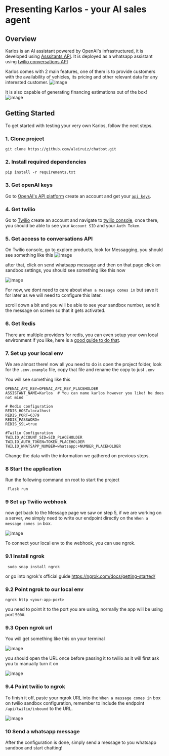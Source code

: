 # Presenting Karlos - your AI sales agent

## Overview

Karlos is an AI assistant powered by OpenAI's infrastructured, it is developed using [Asssitants API](https://platform.openai.com/docs/assistants/overview).
It is deployed as a whatsapp assistant using [twilio conversations API](https://www.twilio.com/docs/conversations/api) 

Karlos comes with 2 main features, one of them is to provide customers with the availability of vehicles, its pricing and other relevant data for any interested customer.
![image](https://github.com/user-attachments/assets/0b54cd08-5754-4e6a-bd6d-a54e803843ba)

It is also capable of generating financing estimations out of the box!
![image](https://github.com/user-attachments/assets/ae1f356a-411f-4ee4-8298-3ed1fd4ca372)


## Getting Started

To get started with testing your very own Karlos, follow the next steps.

### 1. Clone project
```
git clone https://github.com/aleiruiz/chatbot.git
```

### 2. Install required dependencies
```
pip install -r requirements.txt
```

### 3. Get openAI keys
Go to [OpenAI's API platform](https://openai.com/es-ES/api/) create an account and get your [`api keys`](https://help.openai.com/en/articles/4936850-where-do-i-find-my-openai-api-key).

### 4. Get twilio
Go to [Twilio](https://www.twilio.com/) create an account and navigate to [twilio console](https://console.twilio.com/), once there, you should be able to see your `Account SID` and your `Auth Token`.

### 5. Get access to conversations API
On Twilio console, go to explore products, look for Messagging, you should see something like this
![image](https://github.com/user-attachments/assets/01c4bbfd-c39c-41d9-8d79-587926166053)

after that, click on send whatsapp message and then on that page click on sandbox settings, you should see something like this now 

![image](https://github.com/user-attachments/assets/74180e6f-d0c1-4c04-bcbf-3bea5bef675e)

For now, we dont need to care about `When a message comes in` but save it for later as we will need to configure this later.

scroll down a bit and you will be able to see your sandbox number, send it the message on screen so that it gets activated.


### 6. Get Redis
There are multiple providers for redis, you can even setup your own local environment if you like, here is a [good guide to do that](https://medium.com/@ishara11rathnayake/setup-a-redis-in-a-local-machine-redis-clustering-120289f71df5).

### 7. Set up your local env
We are almost there! now all you need to do is open the project folder, look for the `.env.example` file, copy that file and rename the copy to just `.env`

You will see something like this

```
OPENAI_API_KEY=OPENAI_API_KEY_PLACEHOLDER
ASSISTANT_NAME=Karlos  # You can name karlos however you like! he does not mind

# Redis configuration
REDIS_HOST=localhost
REDIS_PORT=6379
REDIS_PASSWORD=
REDIS_SSL=true

#Twilio Configuration
TWILIO_ACCOUNT_SID=SID_PLACEHOLDER
TWILIO_AUTH_TOKEN=TOKEN_PLACEHOLDER
TWILIO_WHATSAPP_NUMBER=whatsapp:+NUMBER_PLACEHOLDER
```

Change the data with the information we gathered on previous steps.

### 8 Start the application
Run the following command on root to start the project
```
 Flask run
```

### 9 Set up Twilio webhook
now get back to the Message page we saw on step 5, if we are working on a server, we simply need to write our endpoint directly on the `When a message comes in` box.

![image](https://github.com/user-attachments/assets/74180e6f-d0c1-4c04-bcbf-3bea5bef675e)

To connect your local env to the webhook, you can use ngrok.

### 9.1 Install ngrok
```
 sudo snap install ngrok
```
or go into ngrok's official guide https://ngrok.com/docs/getting-started/

### 9.2 Point ngrok to our local env

```
ngrok http <your-app-port>
```
you need to point it to the port you are using, normally the app will be using port `5000`.

### 9.3 Open ngrok url
You will get something like this on your terminal

![image](https://github.com/user-attachments/assets/c3f6551c-5542-4982-8c17-9d86993de06e)

you should open the URL once before passing it to twilio as it will first ask you to manually turn it on

![image](https://github.com/user-attachments/assets/7fdc16d3-d1e4-4eb8-8729-b177e739237a)

### 9.4 Point twilio to ngrok

To finish it off, paste your ngrok URL into the `When a message comes in` box on twilio sandbox configuration, remember to include the endpoint `/api/twilio/inbound` to the URL.

![image](https://github.com/user-attachments/assets/7dff20c3-4955-4fe2-a649-59b3b72289f8)


### 10 Send a whatsapp message
After the configuration is done, simply send a message to you whatsapp sandbox and start chatting!


